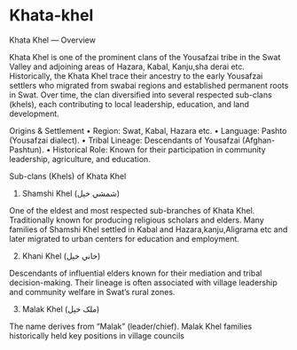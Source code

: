 # Khata-khel
Khata Khel — Overview

Khata Khel is one of the prominent clans of the Yousafzai tribe in the Swat Valley and adjoining areas of Hazara, Kabal, Kanju,sha derai etc.
Historically, the Khata Khel trace their ancestry to the early Yousafzai settlers who migrated from swabai regions and established permanent roots in Swat.
Over time, the clan diversified into several respected sub-clans (khels), each contributing to local leadership, education, and land development.

  Origins & Settlement
	•	Region: Swat, Kabal, Hazara etc.
	•	Language: Pashto (Yousafzai dialect).
	•	Tribal Lineage: Descendants of Yousafzai (Afghan-Pashtun).
	•	Historical Role: Known for their participation in community leadership, agriculture, and education.

Sub-clans (Khels) of Khata Khel

1. Shamshi Khel (شمشي خېل)

One of the eldest and most respected sub-branches of Khata Khel.
Traditionally known for producing religious scholars and elders. Many families of Shamshi Khel settled in Kabal and Hazara,kanju,Aligrama etc and later migrated to urban centers for education and employment.

2. Khani Khel (خاني خېل)

Descendants of influential elders known for their mediation and tribal decision-making.
Their lineage is often associated with village leadership and community welfare in Swat’s rural zones.
 
 3. Malak Khel (ملک خېل)

The name derives from “Malak” (leader/chief).
Malak Khel families historically held key positions in village councils 
